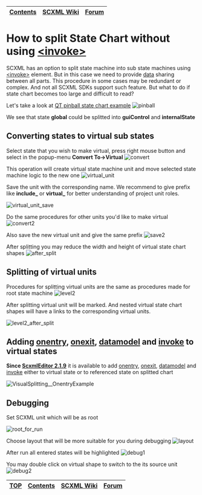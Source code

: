 <a name="top-anchor"/>

| [Contents](../README.md#table-of-contents) | [SCXML Wiki](https://alexzhornyak.github.io/SCXML-tutorial/) | [Forum](https://github.com/alexzhornyak/ScxmlEditor-Tutorial/discussions) |
|---|---|---|

# How to split State Chart without using [\<invoke\>](https://alexzhornyak.github.io/SCXML-tutorial/Doc/invoke.html)

SCXML has an option to split state machine into sub state machines using [\<invoke\>](https://alexzhornyak.github.io/SCXML-tutorial/Doc/invoke.html) element. But in this case we need to provide [data](https://alexzhornyak.github.io/SCXML-tutorial/Doc/datamodel.html) sharing between all parts.
This procedure in some cases may be redundant or complex. And not all SCXML SDKs support such feature.
But what to do if state chart becomes too large and difficult to read?

Let's take a look at [QT pinball state chart example](https://doc.qt.io/qt-5/qtscxml-pinball-example.html)
![pinball](../Images/VisualSplitting_Intro.png)

We see that state **global** could be splitted into **guiControl** and **internalState**

## Converting states to virtual sub states
Select state that you wish to make virtual, press right mouse button and select in the popup-menu **Convert To->Virtual**
![convert](../Images/VisualSplitting_ConvertToVirtual.png)

This operation will create virtual state machine unit and move selected state machine logic to the new one
![virtual_unit](../Images/VisualSplitting_VirtualUnit.png)

Save the unit with the corresponding name.
We recommend to give prefix like **include_** or **virtual_** for better understanding of project unit roles.

![virtual_unit_save](../Images/VisualSplitting_VirtualUnitSave.png)

Do the same procedures for other units you'd like to make virtual
![convert2](../Images/VisualSplitting_ConvertToVirtual2.png)

Also save the new virtual unit and give the same prefix
![save2](../Images/VisualSplitting_VirtualUnitSave2.png)

After splitting you may reduce the width and height of virtual state chart shapes
![after_split](../Images/VisualSplitting_AfterSplit.png)

## Splitting of virtual units
Procedures for splitting virtual units are the same as procedures made for root state machine
![level2](../Images/VisualSplitting_SplitLevel2.png)

After splitting virtual unit will be marked. And nested virtual state chart shapes will have a links to the corresponding virtual units.

![level2_after_split](../Images/VisualSplitting_internalState.png)

## Adding [onentry](https://alexzhornyak.github.io/SCXML-tutorial/Doc/onentry.html), [onexit](https://alexzhornyak.github.io/SCXML-tutorial/Doc/onexit.html), [datamodel](https://alexzhornyak.github.io/SCXML-tutorial/Doc/datamodel.html) and [invoke](https://alexzhornyak.github.io/SCXML-tutorial/Doc/invoke.html) to virtual states
**Since [ScxmlEditor 2.1.9](../README.md)** it is available to add [onentry](https://alexzhornyak.github.io/SCXML-tutorial/Doc/onentry.html), [onexit](https://alexzhornyak.github.io/SCXML-tutorial/Doc/onexit.html), [datamodel](https://alexzhornyak.github.io/SCXML-tutorial/Doc/datamodel.html) and [invoke](https://alexzhornyak.github.io/SCXML-tutorial/Doc/invoke.html) either to virtual state or to referenced state on splitted chart

![VisualSplitting__OnentryExample](../Images/VisualSplitting__OnentryExample.png)

## Debugging
Set SCXML unit which will be as root

![root_for_run](../Images/VisualSplitting_RootForRunAndBuild.png)

Choose layout that will be more suitable for you during debugging
![layout](../Images/VisualSplitting_Layout.png)

After run all entered states will be highlighted
![debug1](../Images/VisualSplitting_Debug1.png)

You may double click on virtual shape to switch to the its source unit
![debug2](../Images/VisualSplitting_Debug2.png)

| [TOP](#top-anchor) | [Contents](../README.md#table-of-contents) | [SCXML Wiki](https://alexzhornyak.github.io/SCXML-tutorial/) | [Forum](https://github.com/alexzhornyak/ScxmlEditor-Tutorial/discussions) |
|---|---|---|---|
